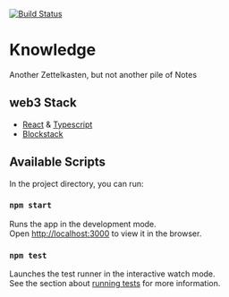 [![Build Status](https://travis-ci.com/OnkelBogi/knowledge.svg?branch=master)](https://travis-ci.com/OnkelBogi/knowledge)

# Knowledge

Another Zettelkasten, but not another pile of Notes

## web3 Stack

- [React](https://reactjs.org/) & [Typescript](https://www.typescriptlang.org/)
- [Blockstack](https://www.stacks.co/)

## Available Scripts

In the project directory, you can run:

### `npm start`

Runs the app in the development mode.\
Open [http://localhost:3000](http://localhost:3000) to view it in the browser.

### `npm test`

Launches the test runner in the interactive watch mode.\
See the section about [running tests](https://facebook.github.io/create-react-app/docs/running-tests) for more information.
